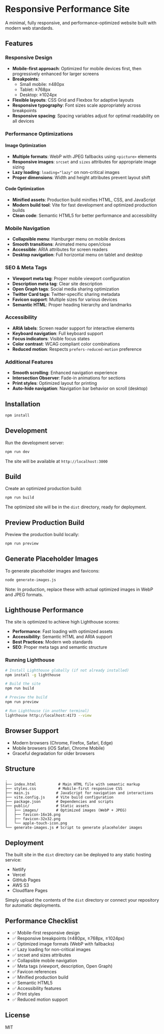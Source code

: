 # Responsive Performance Site

A minimal, fully responsive, and performance-optimized website built with modern web standards.

## Features

### Responsive Design
- **Mobile-first approach**: Optimized for mobile devices first, then progressively enhanced for larger screens
- **Breakpoints**:
  - Small mobile: ≤480px
  - Tablet: ≥768px
  - Desktop: ≥1024px
- **Flexible layouts**: CSS Grid and Flexbox for adaptive layouts
- **Responsive typography**: Font sizes scale appropriately across breakpoints
- **Responsive spacing**: Spacing variables adjust for optimal readability on all devices

### Performance Optimizations

#### Image Optimization
- **Multiple formats**: WebP with JPEG fallbacks using `<picture>` elements
- **Responsive images**: `srcset` and `sizes` attributes for appropriate image sizing
- **Lazy loading**: `loading="lazy"` on non-critical images
- **Proper dimensions**: Width and height attributes prevent layout shift

#### Code Optimization
- **Minified assets**: Production build minifies HTML, CSS, and JavaScript
- **Modern build tool**: Vite for fast development and optimized production builds
- **Clean code**: Semantic HTML5 for better performance and accessibility

### Mobile Navigation
- **Collapsible menu**: Hamburger menu on mobile devices
- **Smooth transitions**: Animated menu open/close
- **Accessible**: ARIA attributes for screen readers
- **Desktop navigation**: Full horizontal menu on tablet and desktop

### SEO & Meta Tags
- **Viewport meta tag**: Proper mobile viewport configuration
- **Description meta tag**: Clear site description
- **Open Graph tags**: Social media sharing optimization
- **Twitter Card tags**: Twitter-specific sharing metadata
- **Favicon support**: Multiple sizes for various devices
- **Semantic HTML**: Proper heading hierarchy and landmarks

### Accessibility
- **ARIA labels**: Screen reader support for interactive elements
- **Keyboard navigation**: Full keyboard support
- **Focus indicators**: Visible focus states
- **Color contrast**: WCAG compliant color combinations
- **Reduced motion**: Respects `prefers-reduced-motion` preference

### Additional Features
- **Smooth scrolling**: Enhanced navigation experience
- **Intersection Observer**: Fade-in animations for sections
- **Print styles**: Optimized layout for printing
- **Auto-hide navigation**: Navigation bar behavior on scroll (desktop)

## Installation

```bash
npm install
```

## Development

Run the development server:

```bash
npm run dev
```

The site will be available at `http://localhost:3000`

## Build

Create an optimized production build:

```bash
npm run build
```

The optimized site will be in the `dist` directory, ready for deployment.

## Preview Production Build

Preview the production build locally:

```bash
npm run preview
```

## Generate Placeholder Images

To generate placeholder images and favicons:

```bash
node generate-images.js
```

Note: In production, replace these with actual optimized images in WebP and JPEG formats.

## Lighthouse Performance

The site is optimized to achieve high Lighthouse scores:

- **Performance**: Fast loading with optimized assets
- **Accessibility**: Semantic HTML and ARIA support
- **Best Practices**: Modern web standards
- **SEO**: Proper meta tags and semantic structure

### Running Lighthouse

```bash
# Install Lighthouse globally (if not already installed)
npm install -g lighthouse

# Build the site
npm run build

# Preview the build
npm run preview

# Run Lighthouse (in another terminal)
lighthouse http://localhost:4173 --view
```

## Browser Support

- Modern browsers (Chrome, Firefox, Safari, Edge)
- Mobile browsers (iOS Safari, Chrome Mobile)
- Graceful degradation for older browsers

## Structure

```
.
├── index.html          # Main HTML file with semantic markup
├── styles.css          # Mobile-first responsive CSS
├── main.js            # JavaScript for navigation and interactions
├── vite.config.js     # Vite build configuration
├── package.json       # Dependencies and scripts
├── public/            # Static assets
│   ├── images/        # Optimized images (WebP + JPEG)
│   ├── favicon-16x16.png
│   ├── favicon-32x32.png
│   └── apple-touch-icon.png
└── generate-images.js # Script to generate placeholder images
```

## Deployment

The built site in the `dist` directory can be deployed to any static hosting service:

- Netlify
- Vercel
- GitHub Pages
- AWS S3
- Cloudflare Pages

Simply upload the contents of the `dist` directory or connect your repository for automatic deployments.

## Performance Checklist

- ✅ Mobile-first responsive design
- ✅ Responsive breakpoints (≤480px, ≥768px, ≥1024px)
- ✅ Optimized image formats (WebP with fallbacks)
- ✅ Lazy loading for non-critical images
- ✅ srcset and sizes attributes
- ✅ Collapsible mobile navigation
- ✅ Meta tags (viewport, description, Open Graph)
- ✅ Favicon references
- ✅ Minified production build
- ✅ Semantic HTML5
- ✅ Accessibility features
- ✅ Print styles
- ✅ Reduced motion support

## License

MIT
